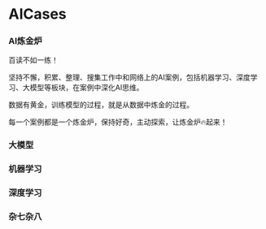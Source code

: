 # AICases
### AI炼金炉

百读不如一练！

坚持不懈，积累、整理、搜集工作中和网络上的AI案例，包括机器学习、深度学习、大模型等板块，在案例中深化AI思维。

数据有黄金，训练模型的过程，就是从数据中炼金的过程。

每一个案例都是一个炼金炉，保持好奇，主动探索，让炼金炉🔥起来！

### 大模型


### 机器学习


### 深度学习


### 杂七杂八



